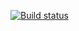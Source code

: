 [![Build status](https://ci.appveyor.com/api/projects/status/flicd07iwt5o1bka?svg=true)](https://ci.appveyor.com/project/SlavaFors/arraybuffer)